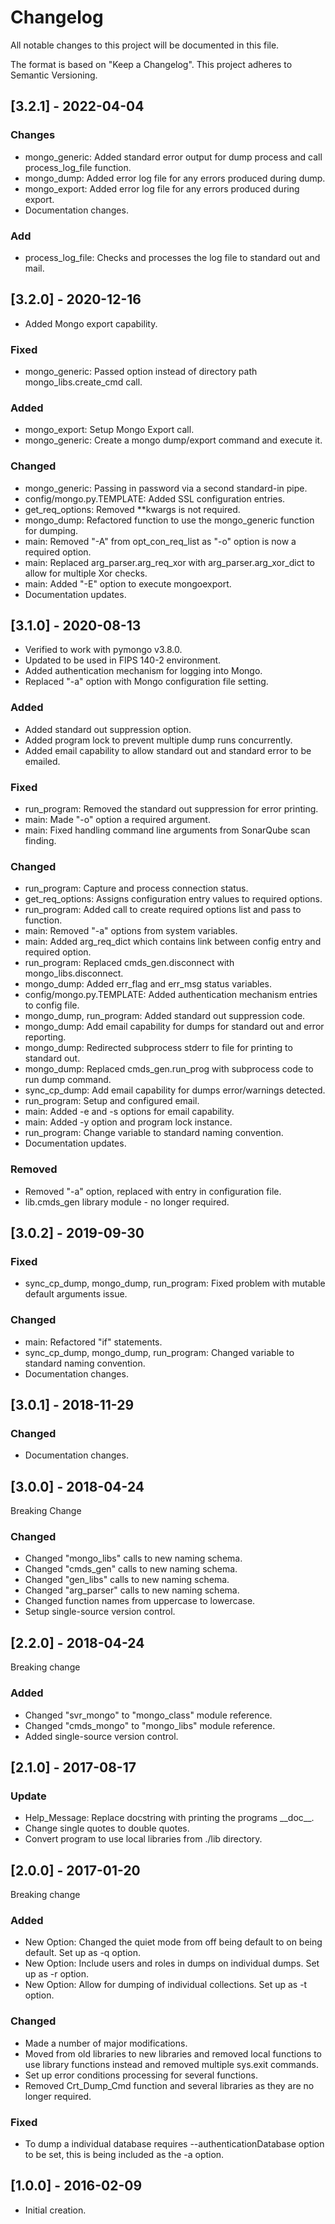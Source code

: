 # Changelog
All notable changes to this project will be documented in this file.

The format is based on "Keep a Changelog".  This project adheres to Semantic Versioning.


## [3.2.1] - 2022-04-04
### Changes
- mongo_generic: Added standard error output for dump process and call process_log_file function.
- mongo_dump: Added error log file for any errors produced during dump.
- mongo_export: Added error log file for any errors produced during export.
- Documentation changes.

### Add
- process_log_file: Checks and processes the log file to standard out and mail.


## [3.2.0] - 2020-12-16
- Added Mongo export capability.

### Fixed
- mongo_generic:  Passed option instead of directory path mongo_libs.create_cmd call.

### Added
- mongo_export:  Setup Mongo Export call.
- mongo_generic:  Create a mongo dump/export command and execute it.

### Changed
- mongo_generic:  Passing in password via a second standard-in pipe.
- config/mongo.py.TEMPLATE:  Added SSL configuration entries.
- get_req_options:  Removed \*\*kwargs is not required.
- mongo_dump:  Refactored function to use the mongo_generic function for dumping.
- main:  Removed "-A" from opt_con_req_list as "-o" option is now a required option.
- main:  Replaced arg_parser.arg_req_xor with arg_parser.arg_xor_dict to allow for multiple Xor checks.
- main:  Added "-E" option to execute mongoexport.
- Documentation updates.


## [3.1.0] - 2020-08-13
- Verified to work with pymongo v3.8.0.
- Updated to be used in FIPS 140-2 environment.
- Added authentication mechanism for logging into Mongo.
- Replaced "-a" option with Mongo configuration file setting.

### Added
- Added standard out suppression option.
- Added program lock to prevent multiple dump runs concurrently.
- Added email capability to allow standard out and standard error to be emailed.

### Fixed
- run_program:  Removed the standard out suppression for error printing.
- main:  Made "-o" option a required argument.
- main:  Fixed handling command line arguments from SonarQube scan finding.

### Changed
- run_program:  Capture and process connection status.
- get_req_options:  Assigns configuration entry values to required options.
- run_program:  Added call to create required options list and pass to function.
- main:  Removed "-a" options from system variables.
- main:  Added arg_req_dict which contains link between config entry and required option.
- run_program:  Replaced cmds_gen.disconnect with mongo_libs.disconnect.
- mongo_dump:  Added err_flag and err_msg status variables.
- config/mongo.py.TEMPLATE:  Added authentication mechanism entries to config file.
- mongo_dump, run_program: Added standard out suppression code.
- mongo_dump:  Add email capability for dumps for standard out and error reporting.
- mongo_dump:  Redirected subprocess stderr to file for printing to standard out.
- mongo_dump:  Replaced cmds_gen.run_prog with subprocess code to run dump command.
- sync_cp_dump:  Add email capability for dumps error/warnings detected.
- run_program:  Setup and configured email.
- main:  Added -e and -s options for email capability.
- main:  Added -y option and program lock instance.
- run_program:  Change variable to standard naming convention.
- Documentation updates.

### Removed
- Removed "-a" option, replaced with entry in configuration file.
- lib.cmds_gen library module - no longer required.


## [3.0.2] - 2019-09-30
### Fixed
- sync_cp_dump, mongo_dump, run_program:  Fixed problem with mutable default arguments issue.

### Changed
- main:  Refactored "if" statements.
- sync_cp_dump, mongo_dump, run_program:  Changed variable to standard naming convention.
- Documentation changes.


## [3.0.1] - 2018-11-29
### Changed
- Documentation changes.


## [3.0.0] - 2018-04-24
Breaking Change

### Changed
- Changed "mongo_libs" calls to new naming schema.
- Changed "cmds_gen" calls to new naming schema.
- Changed "gen_libs" calls to new naming schema.
- Changed "arg_parser" calls to new naming schema.
- Changed function names from uppercase to lowercase.
- Setup single-source version control.


## [2.2.0] - 2018-04-24
Breaking change

### Added
- Changed "svr_mongo" to "mongo_class" module reference.
- Changed "cmds_mongo" to "mongo_libs" module reference.
- Added single-source version control.


## [2.1.0] - 2017-08-17
### Update
- Help_Message:  Replace docstring with printing the programs \_\_doc\_\_.
- Change single quotes to double quotes.
- Convert program to use local libraries from ./lib directory.


## [2.0.0] - 2017-01-20
Breaking change

### Added
- New Option:  Changed the quiet mode from off being default to on being default.  Set up as -q option.
- New Option:  Include users and roles in dumps on individual dumps. Set up as -r option.
- New Option:  Allow for dumping of individual collections.  Set up as -t option.

### Changed
- Made a number of major modifications.
- Moved from old libraries to new libraries and removed local functions to use library functions instead and removed multiple sys.exit commands.
- Set up error conditions processing for several functions.
- Removed Crt_Dump_Cmd function and several libraries as they are no longer required.

### Fixed
- To dump a individual database requires --authenticationDatabase option to be set, this is being included as the -a option.


## [1.0.0] - 2016-02-09
- Initial creation.


